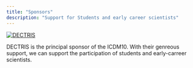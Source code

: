 ```yaml
---
title: "Sponsors"
description: "Support for Students and early career scientists"
---
```



<a href="https://www.dectris.com/" target="_blank" rel="noopener">
<img src="/images/gallery/dectris.png" alt="DECTRIS" class="image-zoom"></a>

DECTRIS is the principal sponsor of the ICDM10. With their genreous support, we can support the participation of students and early-carreer scientists.